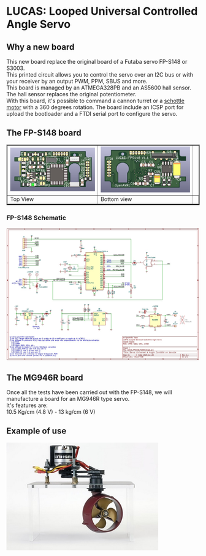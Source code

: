 # LUCAS: Looped Universal Controlled Angle Servo

## Why a new board
This new board replace the original board of a Futaba servo FP-S148 or S3003.  
This printed circuit allows you to control the servo over an I2C bus or with your receiver by an output PWM, PPM, SBUS and more.  
This board is managed by an ATMEGA328PB and an AS5600 hall sensor. The hall sensor replaces the original potentiometer.  
With this board, it's possible to command a cannon turret or a [schottle motor](https://www.sud-rc.fr/gouvernail-acces-de-barre/721-propulsion-schottel-ii-graupner-2335.html) with a 360 degrees rotation.
The board include an ICSP port for upload the bootloader and a FTDI serial port to configure the servo.  
 
## The FP-S148 board
<table border="2">
<tr>
<td><img src="https://github.com/Ingwie/OpenAVRc_Hw/blob/V3/LUCAS_FPS148_FS3003/LUCAS_FPS148_FS3003_Top.jpg" border="0"/></td>
<td><img src="https://github.com/Ingwie/OpenAVRc_Hw/blob/V3/LUCAS_FPS148_FS3003/LUCAS_FPS148_FS3003_Bottom.jpg" border="0"/></td>
<tr>
<td>     Top View</td><td>     Bottom view</td><td>
</tr>
</table>

### FP-S148 Schematic
![](https://github.com/Ingwie/OpenAVRc_Hw/blob/V3/LUCAS_FPS148_FS3003/LUCAS_FPS148_FS3003-v1.1.jpg)  

## The MG946R board
Once all the tests have been carried out with the FP-S148, we will manufacture a board for an MG946R type servo.  
It's features are:  
10.5 Kg/cm (4.8 V) - 13 kg/cm (6 V)

## Example of use
![](https://github.com/Ingwie/OpenAVRc_Hw/blob/V3/LUCAS_FPS148_FS3003/Graupner1769.11_Schottle_Motor.jpg)  

